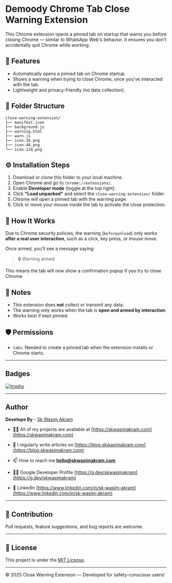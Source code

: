 
# Demoody Chrome Tab Close Warning Extension

This Chrome extension opens a pinned tab on startup that warns you before closing Chrome — similar to WhatsApp Web's behavior. It ensures you don't accidentally quit Chrome while working.

## 🔧 Features
- Automatically opens a pinned tab on Chrome startup.
- Shows a warning when trying to close Chrome, once you've interacted with the tab.
- Lightweight and privacy-friendly (no data collection).

## 📁 Folder Structure

```
close-warning-extension/
├── manifest.json
├── background.js
├── warning.html
├── warn.js
├── icon-16.png
├── icon-48.png
└── icon-128.png
```

## ⚙️ Installation Steps

1. Download or clone this folder to your local machine.
2. Open Chrome and go to `chrome://extensions/`.
3. Enable **Developer mode** (toggle at the top right).
4. Click **"Load unpacked"** and select the `close-warning-extension/` folder.
5. Chrome will open a pinned tab with the warning page.
6. Click or move your mouse inside the tab to activate the close protection.

## 🧠 How It Works

Due to Chrome security policies, the warning (`beforeunload`) only works **after a real user interaction**, such as a click, key press, or mouse move.

Once armed, you'll see a message saying:
> 🔒 Warning armed

This means the tab will now show a confirmation popup if you try to close Chrome.

## 📌 Notes

- This extension does **not** collect or transmit any data.
- The warning only works when the tab is **open and armed by interaction**.
- Works best if kept pinned.

## 🛡️ Permissions

- `tabs`: Needed to create a pinned tab when the extension installs or Chrome starts.

---

## Badges
[![trophy](https://github-profile-trophy.vercel.app/?username=ryo-ma)](https://github.com/ryo-ma/github-profile-trophy)

---

## Author
**Develope By** - [Sk Wasim Akram](https://github.com/skwasimakram13)

- 👨‍💻 All of my projects are available at [https://skwasimakram.com](https://skwasimakram.com)

- 📝 I regularly write articles on [https://blog.skwasimakram.com](https://blog.skwasimakram.com)

- 📫 How to reach me **hello@skwasimakram.com**

- 🧑‍💻 Google Developer Profile [https://g.dev/skwasimakram](https://g.dev/skwasimakram)

- 📲 LinkedIn [https://www.linkedin.com/in/sk-wasim-akram](https://www.linkedin.com/in/sk-wasim-akram)

---

## 🤝 Contribution

Pull requests, feature suggestions, and bug reports are welcome.

---

## 📄 License

This project is under the [MIT License](LICENSE).


---

© 2025 Close Warning Extension — Developed for safety-conscious users!
